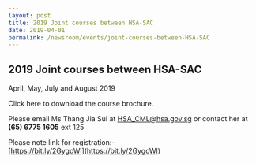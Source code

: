 ```yaml
---
layout: post
title: 2019 Joint courses between HSA-SAC
date: 2019-04-01
permalink: /newsroom/events/joint-courses-between-HSA-SAC
---
```


## 2019 Joint courses between HSA-SAC
April, May, July and August 2019

Click here to download the course brochure.
 
Please email Ms Thang Jia Sui at [HSA_CML@hsa.gov.sg](mailto:HSA_CML@hsa.gov.sg) or contact her at **(65) 6775 1605** ext 125
 
Please note link for registration:-  
[https://bit.ly/2GygoWl](https://bit.ly/2GygoWl)
